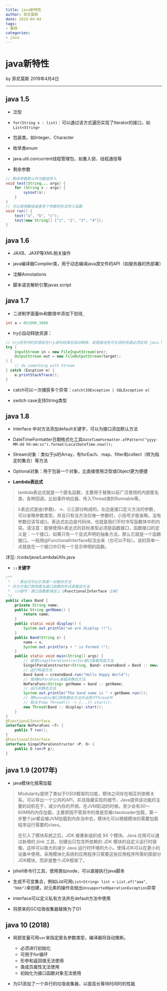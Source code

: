 ```yaml
---
title: java新特性
author: 菲尼莫斯
date: 2019-04-04
tags:
- 基础
categories:
- java
---
```


# java新特性

by 菲尼莫斯 2019年4月4日

---

## java 1.5

* 泛型

* `for(String s : list)`：可以通过该方式遍历实现了Iterator的接口，如`List<String>`

* 包装类，如Integer、Character

* 枚举类enum

* java.util.concurrent线程管理包，如重入锁、线程通信等

* 剩余参数

```java
// 剩余参数默认作为数组传入
void test(String... args) {
    for (String s : args) {
        sysout(s);
    }
}
// 可以使用数组或者多个参数的形式传入函数
void run() {
    test("a", "b", "c");
    test(new String[] {"1", "2", "3", "4"});
}
```

## java 1.6

* JAXB、JAXP等XML相关操作

* java编译器Compiler类，用于动态编译java源文件的API（如服务器的热部署）

* 注解Annotations

* 脚本语言解析引擎javax.script

## java 1.7

* 二进制字面量`0b`和数值中添加下划线`_`

```java
int a = 0b1000_1000
```

* try()自动释放资源：

```java
// try括号内的资源会在try语句结束后自动释放，前提是这些可关闭的资源必须实现 java.lang.AutoCloseable 接口。
try (
    InputStream in = new FileInputStream(src);
    OutputStream out = new FileOutputStream(target);
) {
    // do something with Stream
} catch (Excption e) {
    e.printStackTrace();
}
```

* catch可以一次捕获多个异常：`catch(IOException | SQLException e)`

* switch case支持String类型

## java 1.8

* interface 中对方法添加default关键字，可以为接口添加默认方法

* DateTimeFormatter日期格式化工具`DateTimeFormatter.ofPattern("yyyy-MM-dd hh:mm:ss").format(LocalDateTime.now());  `

* Stream对象：类似于js的Array，有forEach、map、filter和collect（转为指定的集合）等方法

* Optional对象：用于包装一个对象，比直接使用泛型或Object更为便捷

* **Lambda表达式**

> lambda表达式就是一个匿名函数，主要用于替换以前广泛使用的内部匿名类，各种回调，比如事件响应器、传入Thread类的Runnable等。

> λ表达式是由(参数)、->、{}三部分构成的。左边是接口定义方法的参数，可以省略参数类型，并且只有当方法仅唯一参数时，小括号才能省略，没有参数应该写成()。表达式右边是代码块，也就是我们平时书写函数体中的内容。请注意：能够使用λ表达式的目标类型必须是函数接口，函数接口的定义是：一个接口，如果只有一个显式声明的抽象方法，那么它就是一个函数接口。一般用@FunctionalInterface标注出来（也可以不标）。说的简单一点就是在一个接口中只有一个显示申明的函数。

详见: /code/java/LambdaUtils.java

* **`::`关键字**

```java
/**
 * ：：表达式可以引用某一对象的方法
 * 并允许我们使用匿名接口函数的形式承载该方法
 * （小细节：接口函数都请加上`@FunctionalInterface`注解）
 */
public class Band {
    private String name;
    public String getName() {
        return name;
    }
    public static void display() {
        System.out.println("we are display !!");
    }
    public Band(String s) {
        name = s;
        System.out.println(s + " is Formed !");
    }
    public static void main(String[] args) {
        // 使用SingelParaConstructor接口承载构造方法
        SingelParaConstructor<String, Band> createBand = Band :: new;
        // 运行构造方法
        Band band = createBand.run("Hello Happy World");
        // 使用NoParaFunc承载非静态方法
        NoParaFunc<String> getName = band :: getName;
        // 运行非静态方法
        System.out.println("The band name is " + getName.run());
        // 用Runnable接口获取静态方法并运用于Thread中
        // 相当于new Thread(() -> {...}).start();
        new Thread(Band :: display).start();
    }
}
@FunctionalInterface
interface NoParaFunc <T> {
    public T run();
}
@FunctionalInterface
interface SingelParaConstructor <P, O> {
    public O run(P p);
}
```

## java 1.9 (2017年)

* java模块化按需加载

> Modularity提供了类似于OSGI框架的功能，模块之间存在相互的依赖关系，可以导出一个公共的API，并且隐藏实现的细节，Java提供该功能的主要的动机在于，减少内存的开销，在JVM启动的时候，至少会有30～60MB的内存加载，主要原因不管其中的类是否被classloader加载，第一步整个jar都会被JVM加载到内存当中去，模块化可以根据模块的需要加载程序运行需要的class。
>
> 在引入了模块系统之后，JDK 被重新组织成 94 个模块。Java 应用可以通过新增的 jlink 工具，创建出只包含所依赖的 JDK 模块的自定义运行时镜像。这样可以极大的减少 Java 运行时环境的大小。使得JDK可以在更小的设备中使用。采用模块化系统的应用程序只需要这些应用程序所需的那部分JDK模块，而非是整个JDK框架了。

* jshell命令行工具，使用类似node，可以直接执行java脚本

* 生成不可变集合，例如List可用`List<String> list = List.of("aaa", "bbb")`来创建，对元素的操作会抛出`UnsupportedOperationException`异常

* interface可以定义私有方法并在default方法中使用

* 将原来的GC垃圾收集器替换为了G1

## java 10 (2018)

* 局部变量可用`var`来指定匿名参数类型，编译器将自动推断。
    * 必须进行初始化
    * 可用于for循环
    * 形参和返回值无法使用
    * 类成员属性无法使用
    * 初始化为接口函数对象无法使用

* 为G1添加了一个并行的垃圾收集器，以提高长等待时间时的性能


